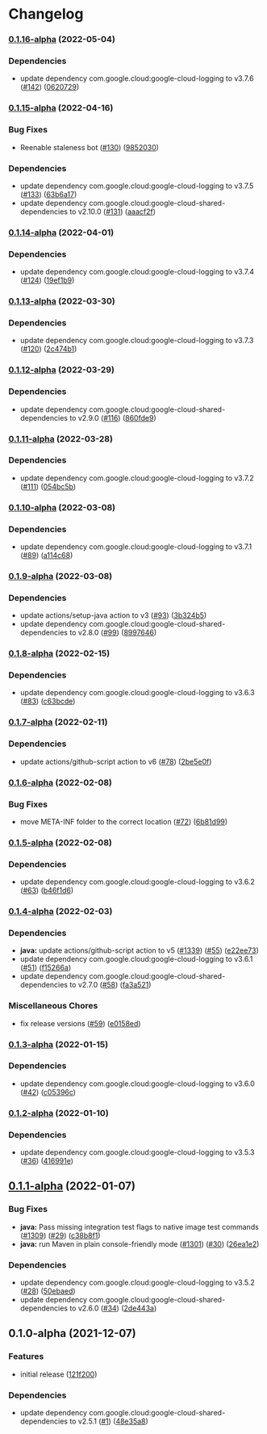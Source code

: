 # Changelog

### [0.1.16-alpha](https://github.com/googleapis/java-logging-servlet-initializer/compare/v0.1.15-alpha...v0.1.16-alpha) (2022-05-04)


### Dependencies

* update dependency com.google.cloud:google-cloud-logging to v3.7.6 ([#142](https://github.com/googleapis/java-logging-servlet-initializer/issues/142)) ([0620729](https://github.com/googleapis/java-logging-servlet-initializer/commit/06207299e06b94c46b1398de058638b76ace4bc6))

### [0.1.15-alpha](https://github.com/googleapis/java-logging-servlet-initializer/compare/v0.1.14-alpha...v0.1.15-alpha) (2022-04-16)


### Bug Fixes

* Reenable staleness bot ([#130](https://github.com/googleapis/java-logging-servlet-initializer/issues/130)) ([9852030](https://github.com/googleapis/java-logging-servlet-initializer/commit/9852030e9733186568a4b795942764e22bffeb68))


### Dependencies

* update dependency com.google.cloud:google-cloud-logging to v3.7.5 ([#133](https://github.com/googleapis/java-logging-servlet-initializer/issues/133)) ([63b6a17](https://github.com/googleapis/java-logging-servlet-initializer/commit/63b6a173195094c466cfc2e57b037d766eea074b))
* update dependency com.google.cloud:google-cloud-shared-dependencies to v2.10.0 ([#131](https://github.com/googleapis/java-logging-servlet-initializer/issues/131)) ([aaacf2f](https://github.com/googleapis/java-logging-servlet-initializer/commit/aaacf2f64391eacb20bc9205d3fffcb08371ce1c))

### [0.1.14-alpha](https://github.com/googleapis/java-logging-servlet-initializer/compare/v0.1.13-alpha...v0.1.14-alpha) (2022-04-01)


### Dependencies

* update dependency com.google.cloud:google-cloud-logging to v3.7.4 ([#124](https://github.com/googleapis/java-logging-servlet-initializer/issues/124)) ([19ef1b9](https://github.com/googleapis/java-logging-servlet-initializer/commit/19ef1b9b4d7e06b094b2dfb995a6842621d7aa63))

### [0.1.13-alpha](https://github.com/googleapis/java-logging-servlet-initializer/compare/v0.1.12-alpha...v0.1.13-alpha) (2022-03-30)


### Dependencies

* update dependency com.google.cloud:google-cloud-logging to v3.7.3 ([#120](https://github.com/googleapis/java-logging-servlet-initializer/issues/120)) ([2c474b1](https://github.com/googleapis/java-logging-servlet-initializer/commit/2c474b1dccfde61c9fcb436d0a8ac68fe1abe38e))

### [0.1.12-alpha](https://github.com/googleapis/java-logging-servlet-initializer/compare/v0.1.11-alpha...v0.1.12-alpha) (2022-03-29)


### Dependencies

* update dependency com.google.cloud:google-cloud-shared-dependencies to v2.9.0 ([#116](https://github.com/googleapis/java-logging-servlet-initializer/issues/116)) ([860fde9](https://github.com/googleapis/java-logging-servlet-initializer/commit/860fde98b5509eab08d1933c8d683ed87cfdbb76))

### [0.1.11-alpha](https://github.com/googleapis/java-logging-servlet-initializer/compare/v0.1.10-alpha...v0.1.11-alpha) (2022-03-28)


### Dependencies

* update dependency com.google.cloud:google-cloud-logging to v3.7.2 ([#111](https://github.com/googleapis/java-logging-servlet-initializer/issues/111)) ([054bc5b](https://github.com/googleapis/java-logging-servlet-initializer/commit/054bc5bdbd7bb264557f58a8cb894c748f88854a))

### [0.1.10-alpha](https://github.com/googleapis/java-logging-servlet-initializer/compare/v0.1.9-alpha...v0.1.10-alpha) (2022-03-08)


### Dependencies

* update dependency com.google.cloud:google-cloud-logging to v3.7.1 ([#89](https://github.com/googleapis/java-logging-servlet-initializer/issues/89)) ([a114c68](https://github.com/googleapis/java-logging-servlet-initializer/commit/a114c689c07eb8a505304fd5677a61168ddc5337))

### [0.1.9-alpha](https://github.com/googleapis/java-logging-servlet-initializer/compare/v0.1.8-alpha...v0.1.9-alpha) (2022-03-08)


### Dependencies

* update actions/setup-java action to v3 ([#93](https://github.com/googleapis/java-logging-servlet-initializer/issues/93)) ([3b324b5](https://github.com/googleapis/java-logging-servlet-initializer/commit/3b324b50697e082135465ebb20404f460ea67551))
* update dependency com.google.cloud:google-cloud-shared-dependencies to v2.8.0 ([#99](https://github.com/googleapis/java-logging-servlet-initializer/issues/99)) ([8997646](https://github.com/googleapis/java-logging-servlet-initializer/commit/89976468ce3d2ba75204ac349d9b13fa3e899a14))

### [0.1.8-alpha](https://github.com/googleapis/java-logging-servlet-initializer/compare/v0.1.7-alpha...v0.1.8-alpha) (2022-02-15)


### Dependencies

* update dependency com.google.cloud:google-cloud-logging to v3.6.3 ([#83](https://github.com/googleapis/java-logging-servlet-initializer/issues/83)) ([c63bcde](https://github.com/googleapis/java-logging-servlet-initializer/commit/c63bcde8714f88355b20620462fc2ff9c62fb8a6))

### [0.1.7-alpha](https://github.com/googleapis/java-logging-servlet-initializer/compare/v0.1.6-alpha...v0.1.7-alpha) (2022-02-11)


### Dependencies

* update actions/github-script action to v6 ([#78](https://github.com/googleapis/java-logging-servlet-initializer/issues/78)) ([2be5e0f](https://github.com/googleapis/java-logging-servlet-initializer/commit/2be5e0f55bafb5ee9aeb5d84168deb4ef6996680))

### [0.1.6-alpha](https://github.com/googleapis/java-logging-servlet-initializer/compare/v0.1.5-alpha...v0.1.6-alpha) (2022-02-08)


### Bug Fixes

* move META-INF folder to the correct location ([#72](https://github.com/googleapis/java-logging-servlet-initializer/issues/72)) ([6b81d99](https://github.com/googleapis/java-logging-servlet-initializer/commit/6b81d99ba57c57dcd218333761d2c0becfb35d8e))

### [0.1.5-alpha](https://github.com/googleapis/java-logging-servlet-initializer/compare/v0.1.4-alpha...v0.1.5-alpha) (2022-02-08)


### Dependencies

* update dependency com.google.cloud:google-cloud-logging to v3.6.2 ([#63](https://github.com/googleapis/java-logging-servlet-initializer/issues/63)) ([b46f1d6](https://github.com/googleapis/java-logging-servlet-initializer/commit/b46f1d67a6fbf2d2035a435b207b10981246cea3))

### [0.1.4-alpha](https://github.com/googleapis/java-logging-servlet-initializer/compare/v0.1.2...v0.1.4-alpha) (2022-02-03)


### Dependencies

* **java:** update actions/github-script action to v5 ([#1339](https://github.com/googleapis/java-logging-servlet-initializer/issues/1339)) ([#55](https://github.com/googleapis/java-logging-servlet-initializer/issues/55)) ([e22ee73](https://github.com/googleapis/java-logging-servlet-initializer/commit/e22ee73531e282aaa8a071eef080a1084f2e06db))
* update dependency com.google.cloud:google-cloud-logging to v3.6.1 ([#51](https://github.com/googleapis/java-logging-servlet-initializer/issues/51)) ([f15266a](https://github.com/googleapis/java-logging-servlet-initializer/commit/f15266a59ad591e277668aa8b648a2a46d136d73))
* update dependency com.google.cloud:google-cloud-shared-dependencies to v2.7.0 ([#58](https://github.com/googleapis/java-logging-servlet-initializer/issues/58)) ([fa3a521](https://github.com/googleapis/java-logging-servlet-initializer/commit/fa3a521875c4262851678ee3ac017c9e9d739635))


### Miscellaneous Chores

* fix release versions ([#59](https://github.com/googleapis/java-logging-servlet-initializer/issues/59)) ([e0158ed](https://github.com/googleapis/java-logging-servlet-initializer/commit/e0158ed69d2c0012f7569b13c8328486c5b9e990))

### [0.1.3-alpha](https://github.com/googleapis/java-logging-servlet-initializer/compare/v0.1.2-alpha...0.1.3-alpha) (2022-01-15)


### Dependencies

* update dependency com.google.cloud:google-cloud-logging to v3.6.0 ([#42](https://github.com/googleapis/java-logging-servlet-initializer/issues/42)) ([c05396c](https://github.com/googleapis/java-logging-servlet-initializer/commit/c05396c54ea14c3346a51784bdc50d7a3b570f85))

### [0.1.2-alpha](https://www.github.com/googleapis/java-logging-servlet-initializer/compare/v0.1.1-alpha...v0.1.2-alpha) (2022-01-10)


### Dependencies

* update dependency com.google.cloud:google-cloud-logging to v3.5.3 ([#36](https://www.github.com/googleapis/java-logging-servlet-initializer/issues/36)) ([416991e](https://www.github.com/googleapis/java-logging-servlet-initializer/commit/416991e5cf21f1b5c5b3887ac877356be8fa6372))

## [0.1.1-alpha](https://www.github.com/googleapis/java-logging-servlet-initializer/compare/v0.1.0-alpha...v0.1.1-alpha) (2022-01-07)


### Bug Fixes

* **java:** Pass missing integration test flags to native image test commands ([#1309](https://www.github.com/googleapis/java-logging-servlet-initializer/issues/1309)) ([#29](https://www.github.com/googleapis/java-logging-servlet-initializer/issues/29)) ([c38b8f1](https://www.github.com/googleapis/java-logging-servlet-initializer/commit/c38b8f13f8a077ffa428fd804c12fcfedd25005e))
* **java:** run Maven in plain console-friendly mode ([#1301](https://www.github.com/googleapis/java-logging-servlet-initializer/issues/1301)) ([#30](https://www.github.com/googleapis/java-logging-servlet-initializer/issues/30)) ([26ea1e2](https://www.github.com/googleapis/java-logging-servlet-initializer/commit/26ea1e2b00c810063df8013e9361eb59d564f6ef))


### Dependencies

* update dependency com.google.cloud:google-cloud-logging to v3.5.2 ([#28](https://www.github.com/googleapis/java-logging-servlet-initializer/issues/28)) ([50ebaed](https://www.github.com/googleapis/java-logging-servlet-initializer/commit/50ebaed616d523957f18c9101e1ee6b3a3bbca13))
* update dependency com.google.cloud:google-cloud-shared-dependencies to v2.6.0 ([#34](https://www.github.com/googleapis/java-logging-servlet-initializer/issues/34)) ([2de443a](https://www.github.com/googleapis/java-logging-servlet-initializer/commit/2de443a2ef44fffdfdef55a2914007c4536a39d4))

## 0.1.0-alpha (2021-12-07)


### Features

* initial release ([121f200](https://www.github.com/googleapis/java-logging-servlet-initializer/commit/121f200b4dc657f26d5c163467ae8655d92e5519))


### Dependencies

* update dependency com.google.cloud:google-cloud-shared-dependencies to v2.5.1 ([#1](https://www.github.com/googleapis/java-logging-servlet-initializer/issues/1)) ([48e35a8](https://www.github.com/googleapis/java-logging-servlet-initializer/commit/48e35a8f023f8fddb3333acd124f80d99f425067))
